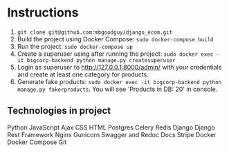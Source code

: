 # Instructions
1. ```git clone git@github.com:mbgoodguy/django_ecom.git```
2. Build the project using Docker Compose: ```sudo docker-compose build```
3. Run the project: ```sudo docker-compose up```
4. Create a superuser using after running the project: ```sudo docker exec -it bigcorp-backend python manage.py createsuperuser```
5. Login as superuser to http://127.0.0.1:8000/admin/ with your credentials and create at least one category for products.
6. Generate fake products: ```sudo docker exec -it bigcorp-backend python manage.py fakerproducts```. You will see 'Products in DB: 20' in console.

## Technologies in project
Python
JavaScript
Ajax
CSS
HTML
Postgres
Celery
Redis
Django
Django Rest Framework
Nginx
Gunicorn
Swagger and Redoc Docs
Stripe
Docker
Docker Compose
Git
